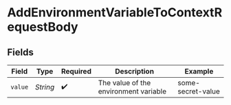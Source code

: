 # AddEnvironmentVariableToContextRequestBody


## Fields

| Field                                 | Type                                  | Required                              | Description                           | Example                               |
| ------------------------------------- | ------------------------------------- | ------------------------------------- | ------------------------------------- | ------------------------------------- |
| `value`                               | *String*                              | :heavy_check_mark:                    | The value of the environment variable | some-secret-value                     |
